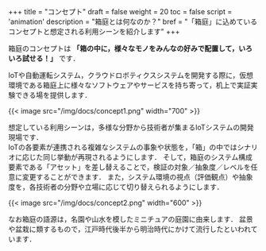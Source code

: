 +++
title = "コンセプト"
draft = false
weight = 20
toc = false
script = 'animation'
description = "箱庭とは何なのか？"
bref = "「箱庭」に込めているコンセプトと想定される利用シーンを紹介します"
+++

箱庭のコンセプトは **「箱の中に，様々なモノをみんなの好みで配置して，いろいろ試せる！」** です．

IoTや自動運転システム，クラウドロボティクスシステムを開発する際に，仮想環境である箱庭上に様々なソフトウェアやサービスを持ち寄って，机上で実証実験できる場を提供します．

{{< image src="/img/docs/concept1.png" width="700" >}}

想定している利用シーンは，多様な分野から技術者が集まるIoTシステムの開発現場です．    
IoTの各要素が連携される複雑なシステムの事象や状態を，「箱」の中ではシナリオに応じた同じ挙動が再現されるようにします．
そして，箱庭のシステム構成要素である「アセット」を差し替えることで，検証の対象／抽象度／レベルを任意に変更することができます．
また，システム環境の視点（評価観点）や抽象度を，各技術者の分野や立場に応じて切り替えられるようにします．

{{< image src="/img/docs/concept2.png" width="600" >}}

なお箱庭の語源は，名園や山水を模したミニチュアの庭園に由来します．
盆景や盆栽に類するもので，江戸時代後半から明治時代にかけて流行したといわれています．
